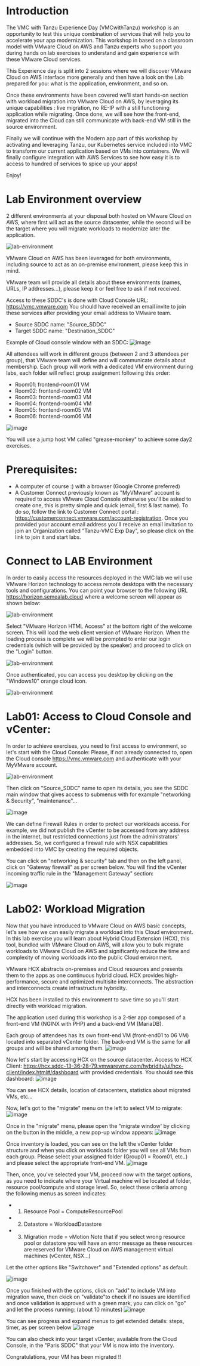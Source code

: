 # Introduction

The VMC with Tanzu Experience Day (VMCwithTanzu) workshop is an opportunity to test this unique combination of services that will help you to accelerate your app modernization. This workshop in based on a classroom model with VMware Cloud on AWS and Tanzu experts who support you during hands on lab exercises to understand and gain experience with these VMware Cloud services.

This Experience day is split into 2 sessions where we will discover VMware Cloud on AWS interface more generally and then have a look on the Lab prepared for you: what is the application, environment, and so on.

Once these environments have been covered we'll start hands-on section with workload migration into VMware Cloud on AWS, by leveraging its unique capabilities : live migration, no RE-IP with a still functioning application while migrating.
Once done, we will see how the front-end, migrated into the Cloud can still communicate with back-end VM still in the source environment.

Finally we will continue with the Modern app part of this workshop by activating and leveraging Tanzu, our Kubernetes service included into VMC to transform our current application based on VMs into containers. We will finally configure integration with AWS Services to see how easy it is to access to hundred of services to spice up your apps!

Enjoy!


# Lab Environment overview

2 different environments at your disposal both hosted on VMware Cloud on AWS, where first will act as the source datacenter, while the second will be the target where you will migrate workloads to modernize later the application.

![lab-environment](../img/lab.png)

VMware Cloud on AWS has been leveraged for both environments, including source to act as an on-premise environment, please keep this in mind.

VMware team will provide all details about these environments (names, URLs, IP addresses...), please keep it or feel free to ask if not received.

Access to these SDDC's is done with Cloud Console URL: https://vmc.vmware.com 
You should have received an email invite to join these services after providing your email address to VMware team.

- Source SDDC name: "Source_SDDC"
- Target SDDC name: "Destination_SDDC"

Example of Cloud console window with an SDDC:
![image](https://user-images.githubusercontent.com/12640326/150803063-8e7578c3-d7eb-4ace-91c3-009ea5662429.png)


All attendees will work in different groups (between 2 and 3 attendees per group), that VMware team will define and will communicate details about membership. Each group will work with a dedicated VM environment during labs, each folder will reflect group assignment following this order:
- Room01: frontend-room01 VM
- Room02: frontend-room02 VM
- Room03: frontend-room03 VM
- Room04: frontend-room04 VM
- Room05: frontend-room05 VM
- Room06: frontend-room06 VM

![image](https://user-images.githubusercontent.com/12640326/150803416-7b6ea8ab-369e-4d05-8c11-fea2cdc2ae12.png)


You will use a jump host VM called "grease-monkey" to achieve some day2 exercises.


# Prerequisites:
- A computer of course :) with a browser (Google Chrome preferred) 
- A Customer Connect previously known as "MyVMware" account is required to access VMware Cloud Console otherwise you'll be asked to create one, this is pretty simple and quick (email, first & last name). To do so, follow the link to Customer Connect portal : https://customerconnect.vmware.com/account-registration. 
Once you provided your account email address you'll receive an email invitation to join an Organization called "Tanzu-VMC Exp Day", so please click on the link to join it and start labs.

# Connect to LAB Environment
In order to easily access the resources deployed in the VMC lab we will use VMware Horizon technology to access remote desktops with the necessary tools and configurations.
You can point your browser to the following URL https://horizon.semealab.cloud where a welcome screen will appear as shown below:

![lab-environment](../img/vdi1.png)

Select "VMware Horizon HTML Access" at the bottom right of the welcome screen. This will load the web client version of VMware Horizon.
When the loading process is complete we will be prompted to enter our login credentials (which will be provided by the speaker) and proceed to click on the "Login" button.

![lab-environment](../img/vdi2.png)

Once authenticated, you can access you desktop by clicking on the "Windows10" orange cloud icon.

![lab-environment](../img/vdi3.png)


# Lab01: Access to Cloud Console and vCenter:

In order to achieve exercises, you need to first access to environment, so let's start with the Cloud Console:
Please, if not already connected to, open the Cloud console https://vmc.vmware.com and authenticate with your MyVMware account.

![lab-environment](../img/lab01a.png)


Then click on "Source_SDDC" name to open its details, you see the SDDC main window that gives access to submenus with for example "networking & Security", "maintenance"...

![image](https://user-images.githubusercontent.com/12640326/150807071-73476b3e-2efb-4483-8fd1-6d5aad2131c1.png)


We can define Firewall Rules in order to protect our workloads access.
For example, we did not publish the vCenter to be accessed from any address in the internet, but restricted connections just from the administrators' addresses.
So, we configured a firewall rule with NSX capabilities embedded into VMC by creating the required objects.

You can click on "networking & security" tab and then on the left panel, click on "Gateway firewall" as per screen below. You will find the vCenter incoming traffic rule in the "Management Gateway" section:

![image](https://user-images.githubusercontent.com/12640326/150808402-175ab117-0464-45e9-8d47-830e6c927249.png)


# Lab02: Workload Migration

Now that you have introduced to VMware Cloud on AWS basic concepts, let's see how we can easily migrate a workload into this Cloud environment.
In this lab exercise you will learn about Hybrid Cloud Extension (HCX), this tool, bundled with VMware Cloud on AWS, will allow you to bulk migrate workloads to VMware Cloud on AWS and significantly reduce the time and complexity of moving workloads into the public Cloud environment.

VMware HCX abstracts on-premises and Cloud resources and presents them to the apps as one continuous hybrid cloud. HCX provides high-performance, secure and optimized multisite interconnects. The abstraction and interconnects create infrastructure hybridity. 

HCX has been installed to this environment to save time so you'll start directly with workload migration.

The application used during this workshop is a 2-tier app composed of a front-end VM (NGINX with PHP) and a back-end VM (MariaDB).  

Each group of attendees has its own front-end VM (front-end01 to 06 VM) located into separated vCenter folder. The back-end VM is the same for all groups and will be shared among them.
![image](https://user-images.githubusercontent.com/12640326/150804235-4cb1dd2c-61e2-4171-9cdb-a650ef8cc109.png)


Now let's start by accessing HCX on the source datacenter. Access to HCX Client: https://hcx.sddc-13-36-28-79.vmwarevmc.com/hybridity/ui/hcx-client/index.html#/dashboard with provided credentials.
You should see this dashboard:
![image](https://user-images.githubusercontent.com/12640326/150930491-d1d821f3-bc6a-49f3-b23d-f50d1aebe337.png)


You can see HCX details, location of datacenters, statistics about migrated VMs, etc...

Now, let's got to the "migrate" menu on the left to select VM to migrate:
![image](https://user-images.githubusercontent.com/12640326/150931010-4e1ef533-9040-4d3c-a903-d0d04419d61f.png)


Once in the "migrate" menu, please open the "migrate window' by clicking on the button in the middle, a new pop-up window appears:
![image](https://user-images.githubusercontent.com/12640326/150932204-1a0d5421-cd1f-4df7-aa51-038d76856deb.png)


Once inventory is loaded, you can see on the left the vCenter folder structure and when you click on workloads folder you will see all VMs from each group. Please select your assigned folder (Group01 = Room01, etc..) and please select the appropriate front-end VM.
![image](https://user-images.githubusercontent.com/12640326/150932453-1531455d-06a7-4a36-b52a-0e9e8dda110c.png)


Then, once, you've selected your VM, proceed now with the target options, as you need to indicate where your Virtual machine wil be located at folder, resource pool/compute and storage level.
So, select these criteria among the following menus as screen indicates:
- 1) Resource Pool = ComputeResourcePool
- 2) Datastore = WorkloadDatastore
- 3) Migration mode = vMotion
Note that if you select wrong resource pool or datastore you will have an error message as these resources are reserved for VMware Cloud on AWS management virtual machines (vCenter, NSX...)

Let the other options like "Switchover" and "Extended options" as default.

![image](https://user-images.githubusercontent.com/12640326/150969268-e55966d9-5d2b-4e2b-a73c-2cc206c49756.png)


Once you finished with the options, click on "add" to include VM into migration wave, then ckick on "validate"to check if no issues are identified and once validation is approved with a green mark, you can click on "go" and let the process running: (about 10 minutes) 
![image](https://user-images.githubusercontent.com/12640326/150933057-e8183680-99d8-4907-9e64-96bb1d39cb63.png)


You can see progress and expand menus to get extended details: steps, timer, as per screen below
![image](https://user-images.githubusercontent.com/12640326/150933284-9795c659-e733-4586-9fd6-b73509004762.png)


You can also check into your target vCenter, available from the Cloud Console, in the "Paris SDDC" that your VM is now into the inventory.

Congratulations, your VM has been migrated !!


